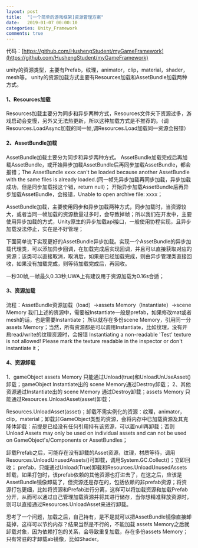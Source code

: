 ```yaml
---
layout: post
title:  "[一个简单的游戏框架]资源管理方案"
date:   2019-01-07 00:00:10
categories: Unity_Framework
comments: true
---
```


代码：[https://github.com/HushengStudent/myGameFramework](https://github.com/HushengStudent/myGameFramework)

unity的资源类型，主要有Prefab，纹理，animator，clip，material，shader，mesh等。
unity的资源加载方式主要有Resources加载和AssetBundle加载两种方式。

#### 1、Resources加载
Resources加载主要分为同步和异步两种方式，Resources文件夹下资源过多，游戏启动会变慢，另外又无法热更新，所以这种加载方式是不推荐的。（调Resources.LoadAsync加载的同一帧,调Resources.Load加载同一资源会报错）

#### 2、AssetBundle加载
AssetBundle加载主要分为同步和异步两种方式。
AssetBundle加载完成后再加载AssetBundle，或开始异步加载AssetBundle后再同步加载AssetBundle，都会报错；The AssetBundle xxxx can't be loaded because another AssetBundle with the same files is already loaded.(同一帧先异步加载再同步加载，异步加载成功，但是同步加载报这个错，return null)；
开始异步加载AssetBundle后再异步加载AssetBundle，会报错，Unable to open archive file: xxxx；

AssetBundle加载，主要使用同步和异步加载两种方式，同步加载时，当资源较大，或者当同一帧加载的资源数量过多时，会导致掉帧；所以我们在开发中，主要使用异步加载的方式，Unity原生的异步加载api接口，一般使用协程实现，且异步加载没法停止，实在是不好管理；

下面简单说下实现更好的AssetBundle异步加载。实现一个AssetBundle的异步加载代理类，可以添加异步回调，在加载完成后实现回调，并且可以直接获取对应的资源；该类可以直接取消，取消后，如果是已经加载完成，则由异步管理类直接回收，如果没有加载完成，则等待加载完成后，再回收。

一秒30帧,一帧最久0.33秒;UWA上有建议用于资源加载为0.16s合适；

#### 3、资源加载
流程：AssetBundle资源加载（load）->assets Memory（Instantiate）->scene Memory
我们上述的资源中，需要被Instantiate一般是prefab，如果修改mat或者mesh的话，也是需要Instantiate；
所以就存在多份scene Memory，引用同一分assets Memory；当然，所有资源都是可以调用Instantiate，比如纹理，没有开启read/write的纹理资源时，会报错 Instantiating a non-readable 'Test' texture is not allowed! Please mark the texture readable in the inspector or don't instantiate it；

#### 4、资源卸载
1、gameObject assets Memory 只能通过Unload(true)和UnloadUnUseAsset()卸载；gameObject Instantiate出的 scene Memory通过Destroy卸载；
2、其他资源通过Instantiate出的 scene Memory 通过Destroy卸载；assets Memory 只能通过Resources.UnloadAsset(asset)卸载；

Resources.UnloadAsset(asset)；卸载不需实例化的资源：纹理，animator，clip，material；卸载非GameObject类型的资源，会将内存中已加载资源及其克隆体卸载：前提是已经没有任何引用持有该资源，可以置null再卸载；否则Unload Assets may only be used on individual assets and can not be used on GameObject's/Components or AssetBundles；

卸载Prefab之后，可能存在没有卸载的Asset资源，纹理，材质等待，调用Resources.UnloadUnusedAssets()可卸载，调用System.GC.Collect()；立即回收；
prefab，只能通过Unload(True)卸载和Resources.UnloadUnusedAssets卸载，如果打包时，该prefab依赖的其他资源也打进去了，在这之后，应该是AssetBundle镜像卸载了，但资源还是存在的，包括依赖的非prefab资源；将资源打包更细，比如将资源和Prefab进行分离，这样可以将加载资源和加载Prefab分开，从而可以通过自己管理加载资源并将其进行储存，当你想精准释放资源时，则可以直接通过Resources.UnloadAsset来进行卸载。

思考了一个问题，加载之后，自己持有，是不是就可以把AssetBundle镜像直接卸载掉，这样可以节约内存？结果当然是不行的，不能加载 assets Memory之后就卸载对象，因为依赖打包的关系，会导致重复加载，存在多份assets Memory；只有常驻的才卸载ab镜像，比如Shader。
